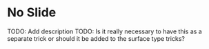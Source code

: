 # No Slide
TODO: Add description
TODO: Is it really necessary to have this as a separate trick or should it be added to the surface type tricks?
